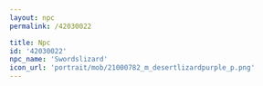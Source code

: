 ```yaml
---
layout: npc
permalink: /42030022

title: Npc
id: '42030022'
npc_name: 'Swordslizard'
icon_url: 'portrait/mob/21000782_m_desertlizardpurple_p.png'
---
```

